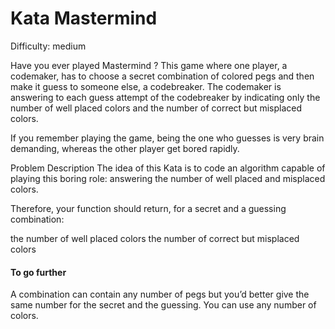 # Kata Mastermind
Difficulty: medium

Have you ever played Mastermind ? This game where one player, a codemaker, has to choose a secret combination of colored pegs and then make it guess to someone else, a codebreaker. The codemaker is answering to each guess attempt of the codebreaker by indicating only the number of well placed colors and the number of correct but misplaced colors.

If you remember playing the game, being the one who guesses is very brain demanding, whereas the other player get bored rapidly.

Problem Description
The idea of this Kata is to code an algorithm capable of playing this boring role: answering the number of well placed and misplaced colors.

Therefore, your function should return, for a secret and a guessing combination:

the number of well placed colors
the number of correct but misplaced colors

#### To go further
A combination can contain any number of pegs but you’d better give the same number for the secret and the guessing. You can use any number of colors.
